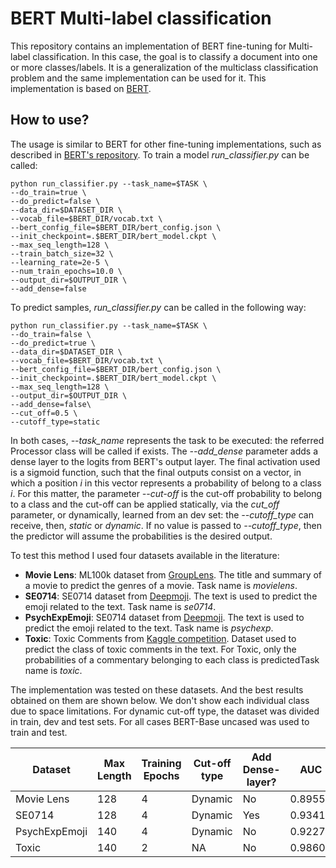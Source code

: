 # BERT Multi-label classification

This repository contains an implementation of BERT fine-tuning for Multi-label classification. In this case, the goal is to classify a document into one or more classes/labels. It is a generalization of the multiclass classification problem and the same implementation can be used for it. This implementation is based on [BERT](https://arxiv.org/pdf/1810.04805.pdf).

## How to use?

The usage is similar to BERT for other fine-tuning implementations, such as described in [BERT's repository](https://github.com/google-research/bert). To train a model *run_classifier.py* can be called:

```
python run_classifier.py --task_name=$TASK \
--do_train=true \
--do_predict=false \
--data_dir=$DATASET_DIR \
--vocab_file=$BERT_DIR/vocab.txt \
--bert_config_file=$BERT_DIR/bert_config.json \
--init_checkpoint=.$BERT_DIR/bert_model.ckpt \
--max_seq_length=128 \
--train_batch_size=32 \
--learning_rate=2e-5 \
--num_train_epochs=10.0 \
--output_dir=$OUTPUT_DIR \
--add_dense=false
```
To predict samples, *run_classifier.py* can be called in the following way:

```
python run_classifier.py --task_name=$TASK \
--do_train=false \
--do_predict=true \
--data_dir=$DATASET_DIR \
--vocab_file=$BERT_DIR/vocab.txt \
--bert_config_file=$BERT_DIR/bert_config.json \
--init_checkpoint=.$BERT_DIR/bert_model.ckpt \
--max_seq_length=128 \
--output_dir=$OUTPUT_DIR \
--add_dense=false\
--cut_off=0.5 \
--cutoff_type=static
```

In both cases, *--task_name* represents the task to be executed: the referred Processor class will be called if exists. The *--add_dense* parameter adds a dense layer to the logits from BERT's output layer. The final activation used is a sigmoid function, such that the final outputs consist on a vector, in which a position *i* in this vector represents a probability of belong to a class *i*. For this matter, the parameter *--cut-off* is the cut-off probability to belong to a class and the cut-off can be applied statically, via the *cut_off* parameter, or dynamically, learned from an dev set: the *--cutoff_type* can receive, then, *static* or *dynamic*. If no value is passed to *--cutoff_type*, then the predictor will assume the probabilities is the desired output.

To test this method I used four datasets available in the literature: 

* **Movie Lens**: ML100k dataset from [GroupLens](https://grouplens.org/datasets/movielens/). The title and summary of a movie to predict the genres of a movie. Task name is *movielens*.
* **SE0714**: SE0714 dataset from [Deepmoji](https://arxiv.org/pdf/1708.00524.pdf). The text is used to predict the emoji related to the text. Task name is *se0714*.
* **PsychExpEmoji**: SE0714 dataset from [Deepmoji](https://arxiv.org/pdf/1708.00524.pdf). The text is used to predict the emoji related to the text. Task name is *psychexp*.
* **Toxic**: Toxic Comments from [Kaggle competition](https://www.kaggle.com/c/jigsaw-toxic-comment-classification-challenge/data).  Dataset used to predict the class of toxic comments in the text. For Toxic, only the probabilities of a commentary belonging to each class is predictedTask name is *toxic*.

The implementation was tested on these datasets. And the best results obtained on them are shown below. We don't show each individual class due to space limitations. For dynamic cut-off type, the dataset was divided in train, dev and test sets. For all cases BERT-Base uncased was used to train and test.

| Dataset | Max Length | Training Epochs | Cut-off type | Add Dense-layer? | AUC | Hamming Loss | F1 |
| ------------- |------------- |------------- |------------- |------------- |------------- |------------- |------------- |
| Movie Lens | 128  | 4 | Dynamic  | No |0.89554 |	0.09231 |	0.67236 |
| SE0714 | 128  | 4  | Dynamic | Yes |0.93413 |	0.0573 |	0.67855 |
| PsychExpEmoji | 140  | 4 | Dynamic  | No | 0.9227 | 0.08031	| 0.73281 |
| Toxic | 140  | 2 | NA | No | 0.98606 | NA	| NA |
